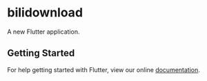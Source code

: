 # bilidownload

A new Flutter application.

## Getting Started

For help getting started with Flutter, view our online
[documentation](https://flutter.io/).
